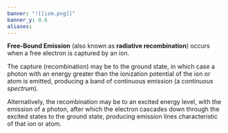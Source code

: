 ```yaml
---
banner: "![[ism.png]]"
banner_y: 0.6
aliases:
---
```

**Free-Bound Emission** (also known as **radiative recombination**) occurs when a free electron is captured by an ion. 

The capture (recombination) may be to the ground state, in which case a photon with an energy greater than the ionization potential of the ion or atom is emitted, producing a band of continuous emission (a _continuous spectrum_). 

Alternatively, the recombination may be to an excited energy level, with the emission of a photon, after which the electron cascades down through the excited states to the ground state, producing emission lines characteristic of that ion or atom.